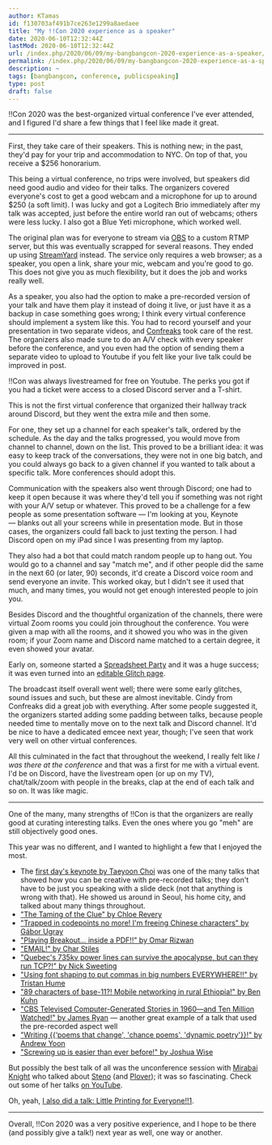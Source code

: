 ```yaml
---
author: KTamas
id: f130703af491b7ce263e1299a8aedaee
title: "My !!Con 2020 experience as a speaker"
date: 2020-06-10T12:32:44Z
lastMod: 2020-06-10T12:32:44Z
url: /index.php/2020/06/09/my-bangbangcon-2020-experience-as-a-speaker/
permalink: /index.php/2020/06/09/my-bangbangcon-2020-experience-as-a-speaker/
description: ~
tags: [bangbangcon, conference, publicspeaking]
type: post
draft: false
---
```

!!Con 2020 was the best-organized virtual conference I've ever attended, and I figured I'd share a few things that I feel like made it great.

---

First, they take care of their speakers. This is nothing new; in the past, they'd pay for your trip and accommodation to NYC. On top of that, you receive a $256 honorarium.

This being a virtual conference, no trips were involved, but speakers did need good audio and video for their talks. The organizers covered everyone's cost to get a good webcam and a microphone for up to around $250 (a soft limit). I was lucky and got a Logitech Brio immediately after my talk was accepted, just before the entire world ran out of webcams; others were less lucky. I also got a Blue Yeti microphone, which worked well.

The original plan was for everyone to stream via [OBS](https://obsproject.com/) to a custom RTMP server, but this was eventually scrapped for several reasons. They ended up using [StreamYard](https://streamyard.com) instead. The service only requires a web browser; as a speaker, you open a link, share your mic, webcam and you're good to go. This does not give you as much flexibility, but it does the job and works really well.

As a speaker, you also had the option to make a pre-recorded version of your talk and have them play it instead of doing it live, or just have it as a backup in case something goes wrong; I think every virtual conference should implement a system like this. You had to record yourself and your presentation in two separate videos, and [Confreaks](confreaks.com) took care of the rest. The organizers also made sure to do an A/V check with every speaker before the conference, and you even had the option of sending them a separate video to upload to Youtube if you felt like your live talk could be improved in post.

!!Con was always livestreamed for free on Youtube. The perks you got if you had a ticket were access to a closed Discord server and a T-shirt.

This is not the first virtual conference that organized their hallway track around Discord, but they went the extra mile and then some.

For one, they set up a channel for each speaker's talk, ordered by the schedule. As the day and the talks progressed, you would move from channel to channel, down on the list. This proved to be a brilliant idea: it was easy to keep track of the conversations, they were not in one big batch, and you could always go back to a given channel if you wanted to talk about a specific talk. More conferences should adopt this.

Communication with the speakers also went through Discord; one had to keep it open because it was where they'd tell you if something was not right with your A/V setup or whatever. This proved to be a challenge for a few people as some presentation software — I'm looking at you, Keynote — blanks out all your screens while in presentation mode. But in those cases, the organizers could fall back to just texting the person. I had Discord open on my iPad since I was presenting from my laptop.

They also had a bot that could match random people up to hang out. You would go to a channel and say "match me", and if other people did the same in the next 60 (or later, 90) seconds, it'd create a Discord voice room and send everyone an invite. This worked okay, but I didn't see it used that much, and many times, you would not get enough interested people to join you.

Besides Discord and the thoughtful organization of the channels, there were virtual Zoom rooms you could join throughout the conference. You were given a map with all the rooms, and it showed you who was in the given room; if your Zoom name and Discord name matched to a certain degree, it even showed your avatar.

Early on, someone started a [Spreadsheet Party](https://docs.google.com/spreadsheets/d/15yh9gABz2ZgHwbkOD5cXxgT_RQx7-ituTVy6dIQ11DM/edit#gid=1100664741) and it was a huge success; it was even turned into an [editable Glitch page](https://unleashed-simplistic-lingonberry.glitch.me/).

The broadcast itself overall went well; there were some early glitches, sound issues and such, but these are almost inevitable. Cindy from Confreaks did a great job with everything. After some people suggested it, the organizers started adding some padding between talks, because people needed time to mentally move on to the next talk and Discord channel. It'd be nice to have a dedicated emcee next year, though; I've seen that work very well on other virtual conferences.

All this culminated in the fact that throughout the weekend, I really felt like _I was there at the conference_ and that was a first for me with a virtual event. I'd be on Discord, have the livestream open (or up on my TV), chat/talk/zoom with people in the breaks, clap at the end of each talk and so on. It was like magic.

---

One of the many, many strengths of !!Con is that the organizers are really good at curating interesting talks. Even the ones where you go "meh" are still objectively good ones.

This year was no different, and I wanted to highlight a few that I enjoyed the most.

- The [first day's keynote by Taeyoon Choi](https://www.youtube.com/watch?v=z670kHQhYvs) was one of the many talks that showed how you can be creative with pre-recorded talks; they don't have to be just you speaking with a slide deck (not that anything is wrong with that). He showed us around in Seoul, his home city, and talked about many things throughout. 
- ["The Taming of the Clue" by Chloe Revery](https://www.youtube.com/watch?v=NWejhIM74do)
- ["Trapped in codepoints no more! I'm freeing Chinese characters" by Gábor Ugray](https://www.youtube.com/watch?v=jbFr-D4c_HM)
- ["Playing Breakout… inside a PDF!!" by Omar Rizwan](https://www.youtube.com/watch?v=6rbJu10Telc)
- ["EMAIL!" by Char Stiles](https://www.youtube.com/watch?v=3y9DNluD-cU)
- ["Quebec's 735kv power lines can survive the apocalypse, but can they run TCP?!" by Nick Sweeting](https://www.youtube.com/watch?v=x8T7UE7A0jk)
- ["Using font shaping to put commas in big numbers EVERYWHERE!!" by Tristan Hume](https://www.youtube.com/watch?v=Biqm9ndNyC8)
- ["89 characters of base-11?! Mobile networking in rural Ethiopia!" by Ben Kuhn](https://www.youtube.com/watch?v=EAxnA9L5rS8)
- ["CBS Televised Computer-Generated Stories in 1960—and Ten Million Watched!" by James Ryan](https://www.youtube.com/watch?v=tBnPDwoUCXQ) — another great example of a talk that used the pre-recorded aspect well
- ["Writing {{‘poems that change', 'chance poems', 'dynamic poetry'}}!" by Andrew Yoon](https://www.youtube.com/watch?v=zNJAQcSA1vI)
- ["Screwing up is easier than ever before!" by Joshua Wise](https://www.youtube.com/watch?v=E-9oKH2-Myg)

But possibly the best talk of all was the unconference session with [Mirabai Knight](http://stenoknight.com/bio.html) who talked about [Steno](https://en.wikipedia.org/wiki/Stenotype) (and [Plover](http://www.openstenoproject.org/)); it was so fascinating. Check out some of her talks [on YouTube](https://www.youtube.com/results?search_query=mirabai+knight).

Oh, yeah, [I also did a talk: Little Printing for Everyone!!1](https://youtu.be/QEZ0N0rrbL0).

---

Overall, !!Con 2020 was a very positive experience, and I hope to be there (and possibly give a talk!) next year as well, one way or another.